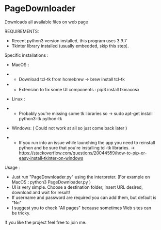 # PageDownloader
Downloads all available files on web page

REQUIREMENTS:
- Recent python3 version installed, this program uses 3.9.7
- Tkinter library installed (usually embedded, skip this step).

Specific installations :
- MacOS :
- - Download tcl-tk from homebrew -> brew install tcl-tk
- - Extension to fix some UI components : pip3 install tkmacosx

- Linux :
- - Probably you're missing some tk libraries so -> sudo apt-get install python3-tk python-tk

- Windows: ( Could not work at all so just come back later )
- - If you run into an issue while launching the app you need to reinstall python and be sure that you're installing tcl-tk libraries. -> https://stackoverflow.com/questions/20044559/how-to-pip-or-easy-install-tkinter-on-windows



Usage :
- Just run "PageDownloader.py" using the interpreter. (For example on MacOS : python3 PageDownloader.py )
- UI is very simple. Choose a destination folder, insert URL desired, download and wait for result!
- If username and password are required you can add them, but default is "No"
- I suggest you to check "All pages" because sometimes Web sites can be tricky.

If you like the project feel free to join me.
